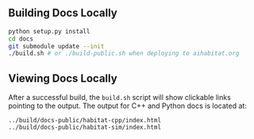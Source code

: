 ## Building Docs Locally

```bash
python setup.py install
cd docs
git submodule update --init
./build.sh # or ./build-public.sh when deploying to aihabitat.org
```

## Viewing Docs Locally

After a successful build, the `build.sh` script will show clickable links
pointing to the output. The output for C++ and Python docs is located at:

```
../build/docs-public/habitat-cpp/index.html
../build/docs-public/habitat-sim/index.html
```
